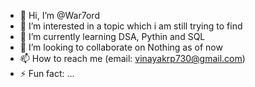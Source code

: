 - 👋 Hi, I’m @War7ord
- 👀 I’m interested in a topic which i am still trying to find
- 🌱 I’m currently learning DSA, Pythin and SQL
- 💞️ I’m looking to collaborate on Nothing as of now
- 📫 How to reach me (email: vinayakrp730@gmail.com)
- ⚡ Fun fact: ...

<!---
War7ord/War7ord is a ✨ special ✨ repository because its `README.md` (this file) appears on your GitHub profile.
You can click the Preview link to take a look at your changes.
--->
